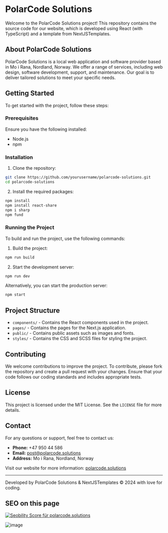 # PolarCode Solutions

Welcome to the PolarCode Solutions project! This repository contains the source code for our website, which is developed using React (with TypeScript) and a template from NextJSTemplates.

## About PolarCode Solutions

PolarCode Solutions is a local web application and software provider based in Mo i Rana, Nordland, Norway. We offer a range of services, including web design, software development, support, and maintenance. Our goal is to deliver tailored solutions to meet your specific needs.

## Getting Started

To get started with the project, follow these steps:

### Prerequisites

Ensure you have the following installed:
- Node.js
- npm

### Installation

1. Clone the repository:

```sh
git clone https://github.com/yourusername/polarcode-solutions.git
cd polarcode-solutions
```

2. Install the required packages:

```sh
npm install
npm install react-share
npm i sharp
npm fund
```

### Running the Project

To build and run the project, use the following commands:

1. Build the project:

```sh
npm run build
```

2. Start the development server:

```sh
npm run dev
```

Alternatively, you can start the production server:

```sh
npm start
```

## Project Structure

- `components/` - Contains the React components used in the project.
- `pages/` - Contains the pages for the Next.js application.
- `public/` - Contains public assets such as images and fonts.
- `styles/` - Contains the CSS and SCSS files for styling the project.

## Contributing

We welcome contributions to improve the project. To contribute, please fork the repository and create a pull request with your changes. Ensure that your code follows our coding standards and includes appropriate tests.

## License

This project is licensed under the MIT License. See the `LICENSE` file for more details.

## Contact

For any questions or support, feel free to contact us:

- **Phone:** +47 950 44 586
- **Email:** [post@polarcode.solutions](mailto:post@polarcode.solutions)
- **Address:** Mo i Rana, Nordland, Norway

Visit our website for more information: [polarcode.solutions](https://polarcode.solutions)

---

Developed by PolarCode Solutions & NextJSTemplates © 2024 with love for coding.

## SEO on this page

<a href="https://freetools.seobility.net/en/seocheck/polarcode.solutions"><img src="https://freetools.seobility.net/widget/widget.png?url=polarcode.solutions" alt="Seobility Score für polarcode.solutions"></a>

![image](https://github.com/user-attachments/assets/087df89e-2772-46a1-bc91-68e2980b6f1c)


